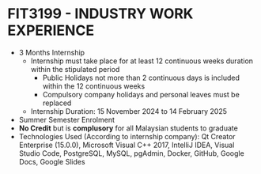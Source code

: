 # FIT3199 - INDUSTRY WORK EXPERIENCE
- 3 Months Internship
  - Internship must take place for at least 12 continuous weeks duration within the stipulated period
    - Public Holidays not more than 2 continuous days is included within the 12 continuous weeks
    - Compulsory company holidays and personal leaves must be replaced
  - Internship Duration: 15 November 2024 to 14 February 2025
- Summer Semester Enrolment
- **No Credit** but is **complusory** for all Malaysian students to graduate
- Technologies Used (According to internship company): Qt Creator Enterprise (15.0.0), Microsoft Visual C++ 2017, IntelliJ IDEA, Visual Studio Code, PostgreSQL, MySQL, pgAdmin, Docker, GitHub, Google Docs, Google Slides
